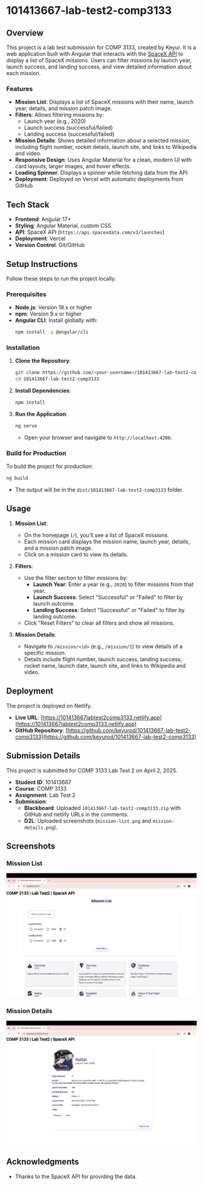# 101413667-lab-test2-comp3133

## Overview
This project is a lab test submission for COMP 3133, created by Keyur. It is a web application built with Angular that interacts with the [SpaceX API](https://api.spacexdata.com/v3/launches) to display a list of SpaceX missions. Users can filter missions by launch year, launch success, and landing success, and view detailed information about each mission.

### Features
- **Mission List**: Displays a list of SpaceX missions with their name, launch year, details, and mission patch image.
- **Filters**: Allows filtering missions by:
  - Launch year (e.g., 2020)
  - Launch success (successful/failed)
  - Landing success (successful/failed)
- **Mission Details**: Shows detailed information about a selected mission, including flight number, rocket details, launch site, and links to Wikipedia and video.
- **Responsive Design**: Uses Angular Material for a clean, modern UI with card layouts, larger images, and hover effects.
- **Loading Spinner**: Displays a spinner while fetching data from the API.
- **Deployment**: Deployed on Vercel with automatic deployments from GitHub.

## Tech Stack
- **Frontend**: Angular 17+
- **Styling**: Angular Material, custom CSS
- **API**: SpaceX API (`https://api.spacexdata.com/v3/launches`)
- **Deployment**: Vercel
- **Version Control**: Git/GitHub

## Setup Instructions
Follow these steps to run the project locally.

### Prerequisites
- **Node.js**: Version 18.x or higher
- **npm**: Version 9.x or higher
- **Angular CLI**: Install globally with:
  ```bash
  npm install -g @angular/cli
  ```

### Installation
1. **Clone the Repository**:
   ```bash
   git clone https://github.com/<your-username>/101413667-lab-test2-comp3133.git
   cd 101413667-lab-test2-comp3133
   ```

2. **Install Dependencies**:
   ```bash
   npm install
   ```

3. **Run the Application**:
   ```bash
   ng serve
   ```
   - Open your browser and navigate to `http://localhost:4200`.

### Build for Production
To build the project for production:
```bash
ng build
```
- The output will be in the `dist/101413667-lab-test2-comp3133` folder.

## Usage
1. **Mission List**:
   - On the homepage (`/`), you’ll see a list of SpaceX missions.
   - Each mission card displays the mission name, launch year, details, and a mission patch image.
   - Click on a mission card to view its details.

2. **Filters**:
   - Use the filter section to filter missions by:
     - **Launch Year**: Enter a year (e.g., `2020`) to filter missions from that year.
     - **Launch Success**: Select "Successful" or "Failed" to filter by launch outcome.
     - **Landing Success**: Select "Successful" or "Failed" to filter by landing outcome.
   - Click "Reset Filters" to clear all filters and show all missions.

3. **Mission Details**:
   - Navigate to `/mission/<id>` (e.g., `/mission/1`) to view details of a specific mission.
   - Details include flight number, launch success, landing success, rocket name, launch date, launch site, and links to Wikipedia and video.

## Deployment
The project is deployed on Netlify.

- **Live URL**: [https://101413667labtest2comp3133.netlify.app](https://101413667labtest2comp3133.netlify.app)
- **GitHub Repository**: [https://github.com/keyurod/101413667-lab-test2-comp3133](https://github.com/keyurod/101413667-lab-test2-comp3133)


## Submission Details
This project is submitted for COMP 3133 Lab Test 2 on April 2, 2025.

- **Student ID**: 101413667
- **Course**: COMP 3133
- **Assignment**: Lab Test 2
- **Submission**:
  - **Blackboard**: Uploaded `101413667-lab-test2-comp3133.zip` with GitHub and netlify URLs in the comments.
  - **D2L**: Uploaded screenshots (`mission-list.png` and `mission-details.png`).

## Screenshots
### Mission List
![Mission List](screenshots/mission-list.png)

### Mission Details
![Mission Details](screenshots/mission-details.png)


## Acknowledgments
- Thanks to the SpaceX API for providing the data.
